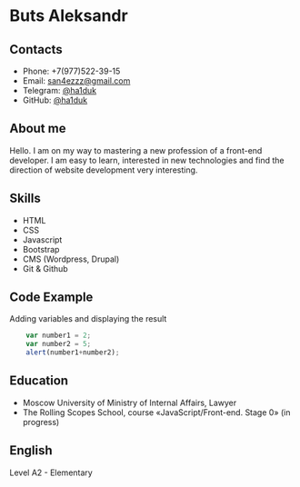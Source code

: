 # Buts Aleksandr
## Contacts
- Phone: +7(977)522-39-15
- Email: [san4ezzz@gmail.com](mailto:san4ezzz@gmail.com)
- Telegram: [@ha1duk](https://t.me/ha1duk)
- GitHub: [@ha1duk](https://github.com/ha1duk)
## About me
Hello. I am on my way to mastering a new profession of a front-end developer. I am easy to learn, interested in new technologies and find the direction of website development very interesting.

## Skills
- HTML
- CSS
- Javascript
- Bootstrap
- CMS (Wordpress, Drupal)
- Git & Github

## Code Example
Adding variables and displaying the result
```javascript
    var number1 = 2;
    var number2 = 5;
    alert(number1+number2);
```
## Education
- Moscow University of Ministry of Internal Affairs, Lawyer
- The Rolling Scopes School, course «JavaScript/Front-end. Stage 0» (in progress)
## English
Level A2 - Elementary